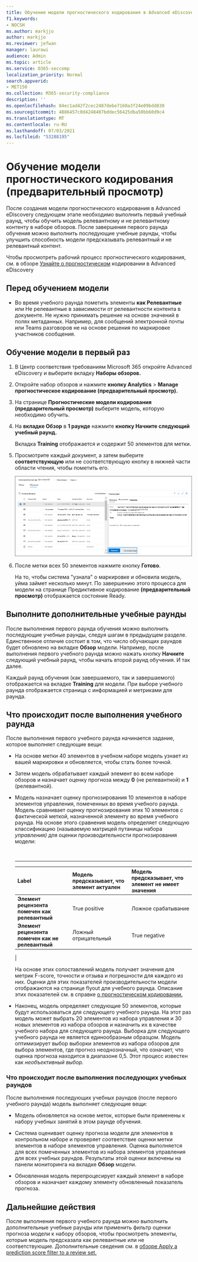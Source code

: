 ```yaml
---
title: Обучение модели прогностического кодирования в Advanced eDiscovery
f1.keywords:
- NOCSH
ms.author: markjjo
author: markjjo
ms.reviewer: jefwan
manager: laurawi
audience: Admin
ms.topic: article
ms.service: O365-seccomp
localization_priority: Normal
search.appverid:
- MET150
ms.collection: M365-security-compliance
description: ''
ms.openlocfilehash: 84ec1ad42f2cec2487debe7160a3f24e09bdd830
ms.sourcegitcommit: 4886457c0d4248407bddec56425dba50bb60d9c4
ms.translationtype: MT
ms.contentlocale: ru-RU
ms.lasthandoff: 07/03/2021
ms.locfileid: "53288195"
---
```

# <a name="train-a-predictive-coding-model-preview"></a>Обучение модели прогностического кодирования (предварительный просмотр)

После создания модели прогностического кодирования в Advanced eDiscovery следующем этапе необходимо выполнить первый учебный раунд, чтобы обучить модель релевантному и не релевантному контенту в наборе обзоров. После завершения первого раунда обучения можно выполнить последующие учебные раунды, чтобы улучшить способность модели предсказывать релевантный и не релевантный контент.

Чтобы просмотреть рабочий процесс прогностического кодирования, см. в обзоре [Узнайте о прогностическом](predictive-coding-overview.md#the-predictive-coding-workflow) кодировании в Advanced eDiscovery

## <a name="before-you-train-a-model"></a>Перед обучением модели

- Во время учебного раунда пометить элементы **как Релевантные** или Не релевантные в зависимости от релевантности контента в документе.  Не нужно принимать решение на основе значений в полях метаданных. Например, для сообщений электронной почты или Teams разговоров не на основе решения по маркировке участников сообщения.

## <a name="train-a-model-for-the-first-time"></a>Обучение модели в первый раз

1. В Центр соответствия требованиям Microsoft 365 откройте Advanced eDiscovery и выберите вкладку **Наборы обзоров.**

2. Откройте набор обзоров и нажмите **кнопку Analytics**  >  **Manage прогностическое кодирование (предварительный просмотр).**

3. На странице **Прогностические модели кодирования (предварительный просмотр)** выберите модель, которую необходимо обучить.

4. На **вкладке Обзор** в **1 раунде** нажмите **кнопку Начните следующий учебный раунд.**

   Вкладка **Training** отображается и содержит 50 элементов для метки.

5. Просмотрите каждый документ,  а затем выберите **соответствующую** или не соответствующую кнопку в нижней части области чтения, чтобы пометить его.

   ![Пометить каждый документ как релевантный или не соответствующий](..\media\TrainModel1.png)

6. После метки всех 50 элементов нажмите кнопку **Готово**.

    На то, чтобы система "узнала" о маркировке и обновила модель, уйма займет несколько минут. По завершению этого процесса  для модели на странице Предиктивное кодирование **(предварительный просмотр)** отображается состояние Ready.

## <a name="perform-additional-training-rounds"></a>Выполните дополнительные учебные раунды

После выполнения первого раунда обучения можно выполнить последующие учебные раунды, следуя шагам в предыдущем разделе. Единственное отличие состоит в том, что число обучающих раундов будет обновлено на вкладке **Обзор** модели. Например, после выполнения первого учебного раунда можно нажать кнопку **Начните** следующий учебный раунд, чтобы начать второй раунд обучения. И так далее.

Каждый раунд обучения (как завершаемого, так и завершаемого) отображается на вкладке **Training** для модели. При выборе учебного раунда отображается страница с информацией и метриками для раунда.

## <a name="what-happens-after-you-perform-a-training-round"></a>Что происходит после выполнения учебного раунда

После выполнения первого учебного раунда начинается задание, которое выполняет следующие вещи:

- На основе метки 40 элементов в учебном наборе модель узнает из вашей маркировки и обновляется, чтобы стать более точной.

- Затем модель обрабатывает каждый элемент во всем наборе обзоров и назначает оценку прогноза между **0** (не релевантной) и **1** (релевантной).

- Модель назначает оценку прогнозирования 10 элементов в наборе элементов управления, помеченных во время учебного раунда. Модель сравнивает оценку прогнозирования этих 10 элементов с фактической меткой, назначенной элементу во время учебного раунда. На основе этого сравнения модель определяет следующую классификацию (называемую матрицей путаницы набора *управления)* для оценки производительности прогнозирования модели:

  <br>

  ****

  |Label|Модель предсказывает, что элемент актуален|Модель предсказывает, что элемент не имеет значения|
  |---|---|---|
  |**Элемент рецензента помечен как релевантный**|True positive|Ложное срабатывание|
  |**Элемент рецензента помечен как не релевантный**|Ложный отрицательный|True negative|
  |

  На основе этих сопоставлений модель получает значения для метрик F-score, точности и отзыва и погрешности для каждого из них. Оценки для этих показателей производительности модели отображаются на странице flyout для учебного раунда. Описание этих показателей см. в справке [о прогностическом кодировании.](predictive-coding-reference.md)

- Наконец, модель определяет следующие 50 элементов, которые будут использоваться для следующего учебного раунда. На этот раз модель может выбрать 20 элементов из набора управления и 30 новых элементов из набора обзоров и назначить их в качестве учебного набора для следующего раунда. Выборка для следующего учебного раунда не является единообразным образцом. Модель оптимизирует выбор выборки элементов из набора обзоров для выбора элементов, где прогноз неоднозначный, что означает, что оценка прогноза находится в диапазоне 0,5. Этот процесс известен как *необъективный выбор.*

### <a name="what-happens-after-you-perform-subsequent-training-rounds"></a>Что происходит после выполнения последующих учебных раундов

После выполнения последующих учебных раундов (после первого учебного раунда) модель выполняет следующие вещи:

- Модель обновляется на основе меток, которые были применены к набору учебных занятий в этом раунде обучения.

- Система оценивает оценку прогноза модели для элементов в контрольном наборе и проверяет соответствие оценки метки элементов в наборе элементов управления. Оценка выполняется для всех помеченных элементов из набора элементов управления для всех учебных раундов. Результаты этой оценки включены на панели мониторинга на вкладке **Обзор** модели.

- Обновленная модель перепроцесирует каждый элемент в наборе обзоров и назначает каждому элементу обновленный показатель прогноза.

## <a name="next-steps"></a>Дальнейшие действия

После выполнения первого учебного раунда можно выполнить дополнительные учебные раунды или применить фильтр оценки прогноза модели к набору обзоров, чтобы просмотреть элементы, которые модель предсказала как релевантные или не соответствующие. Дополнительные сведения см. в [обзоре Apply a prediction score filter to a review set.](predictive-coding-apply-prediction-filter.md)
